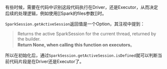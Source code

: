 有些时候，需要在代码中识别这段代码执行在Driver，还是Executor，从而决定后续的处理逻辑，例如使用[[Spark的files参数]]时。

`SparkSession.getActiveSession`返回值是一个Option，其注视中提到：
> Returns the active SparkSession for the current thread, returned by the builder.  
   **Return None, when calling this function on executors**。

所以在初始化后，通过`SparkSession.getActiveSession.isDefined`就可以判断当前代码片段是在Driver还是Executor了。
